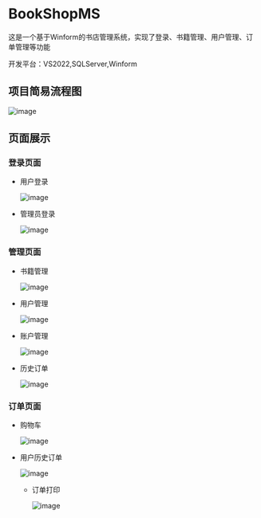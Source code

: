 # BookShopMS
这是一个基于Winform的书店管理系统，实现了登录、书籍管理、用户管理、订单管理等功能

开发平台：VS2022,SQLServer,Winform
## 项目简易流程图

![image](https://github.com/LLKI/BookShopMS/assets/92627079/0014cfba-4cc8-4b34-91e2-712f1be9acee)

## 页面展示

### 登录页面
- 用户登录
  
  ![image](https://github.com/LLKI/BookShopMS/assets/92627079/b4dd8f50-27b0-42ed-9555-979640f23dfa)

- 管理员登录
  
  ![image](https://github.com/LLKI/BookShopMS/assets/92627079/1acf32f7-d16a-4155-a3fa-96c5f63b3dda)

### 管理页面
- 书籍管理
  
  ![image](https://github.com/LLKI/BookShopMS/assets/92627079/d5be945f-b189-4e9a-b3ec-1db0fff0b49d)

- 用户管理
  
  ![image](https://github.com/LLKI/BookShopMS/assets/92627079/e74c758f-f3b7-4606-820a-4ae89b1cd496)

- 账户管理
  
  ![image](https://github.com/LLKI/BookShopMS/assets/92627079/33877f16-5bbd-4e2e-8d93-e19294831d26)

- 历史订单
  
  ![image](https://github.com/LLKI/BookShopMS/assets/92627079/d3af95b9-92a8-48c0-b5b7-e8c5d11c8b37)

### 订单页面
- 购物车
  
  ![image](https://github.com/LLKI/BookShopMS/assets/92627079/5af84d74-9fcd-4537-b249-4bf6ef5fb4a4)
  
- 用户历史订单
  
  ![image](https://github.com/LLKI/BookShopMS/assets/92627079/5c679f96-0c32-4065-9480-4a7dfb88770a)

  - 订单打印
 
    ![image](https://github.com/LLKI/BookShopMS/assets/92627079/1185872e-1d79-4d74-b21c-459c99dedde5)

